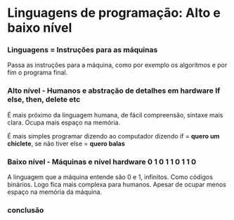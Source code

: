 # Linguagens de programação: Alto e baixo nível

### Linguagens = Instruções para as máquinas
Passa as instruções para a máquina, como por exemplo os algoritmos e por fim o programa final.


### Alto nível - Humanos e abstração de detalhes em hardware If else, then, delete etc
É mais próximo da linguagem humana, de fácil compreensão, sintaxe mais clara. Ocupa mais espaço na memória.

É mais simples programar dizendo ao computador dizendo if = **quero um chiclete**, se não tiver else = **quero balas**

### Baixo nível - Máquinas e nível hardware 0 1 0 1 1 0 1 1 0
A linguagem que a máquina entende são 0 e 1, infinitos. Como códigos binários. Logo fica mais complexa para humanos. Apesar de ocupar menos espaço na memória da máquina.

### conclusão